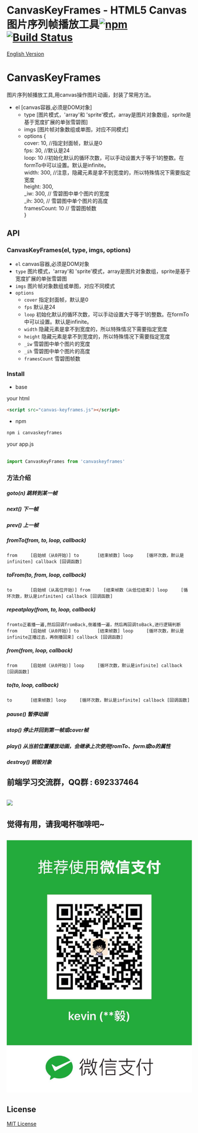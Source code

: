 # CanvasKeyFrames - HTML5 Canvas 图片序列帧播放工具[![npm][npm-image]][npm-url] [![Build Status][travis-image]][travis-url] 

[English Version](./readeMe_EN.md)

# CanvasKeyFrames

图片序列帧播放工具,用canvas操作图片动画，封装了常用方法。


* el      [canvas容器,必须是DOM对象]
	 * type    [图片模式，'array'和 'sprite'模式，array是图片对象数组，sprite是基于宽度扩展的单张雪碧图]
	 * imgs    [图片帧对象数组或单图，对应不同模式]
	 * options {\
				cover: 10, //指定封面帧，默认是0 \
			    fps: 30, //默认是24\
			    loop: 10 //初始化默认的循环次数，可以手动设置大于等于1的整数。在formTo中可以设置。默认是infinite。\
			    width: 300, //注意，隐藏元素是拿不到宽度的，所以特殊情况下需要指定宽度\
			    height: 300,\
          _iw: 300, // 雪碧图中单个图片的宽度\
          _ih: 300, // 雪碧图中单个图片的高度\
          framesCount: 10 // 雪碧图帧数\
               	}

## API

### CanvasKeyFrames(el, type, imgs, options)

- `el` canvas容器,必须是DOM对象
- `type` 图片模式，'array'和 'sprite'模式，array是图片对象数组，sprite是基于宽度扩展的单张雪碧图
- `imgs` 图片帧对象数组或单图，对应不同模式
- `options`
  - `cover` 指定封面帧，默认是0
  - `fps` 默认是24
  - `loop` 初始化默认的循环次数，可以手动设置大于等于1的整数。在formTo中可以设置。默认是infinite。
  - `width` 隐藏元素是拿不到宽度的，所以特殊情况下需要指定宽度
  - `height` 隐藏元素是拿不到宽度的，所以特殊情况下需要指定宽度
  - `_iw` 雪碧图中单个图片的宽度
  - `_ih` 雪碧图中单个图片的高度
  - `framesCount` 雪碧图帧数


### Install

* base

your html

```html
<script src="canvas-keyframes.js"></script>

```

* npm

```bash
npm i canvaskeyframes
```

your app.js

```javascript

import CanvasKeyFrames from 'canvaskeyframes'

```


### 方法介绍 

##### goto(n) 跳转到某一帧
##### next()  下一帧
##### prev()  上一帧
##### fromTo(from, to, loop, callback) 
`
 from     [启始帧（从0开始）]
  to       [结束帧数]
  loop     [循环次数，默认是infiniten]
  callback [回调函数]
  `
##### toFrom(to, from, loop, callback)
`
to       [启始帧（从高位开始）]
 from     [结束帧数（从低位结束）]
 loop     [循环次数，默认是infiniten]
 callback [回调函数]
 `
##### repeatplay(from, to, loop, callback)
`
fromto正着播一遍,然后回调fromBack,倒着播一遍，然后再回调toBack,进行逻辑判断
from     [启始帧（从0开始）]
to       [结束帧数]
loop     [循环次数，默认是infinite正播过去，再倒播回来]
callback [回调函数]
`
##### from(from, loop, callback)
`
 from     [启始帧（从0开始）]
 loop     [循环次数，默认是infinite]
 callback [回调函数]
`
##### to(to, loop, callback)
`
to       [结束帧数]
loop     [循环次数，默认是infinite]
callback [回调函数]
`
##### pause() 暂停动画
##### stop() 停止并回到第一帧或cover帧
##### play() 从当前位置播放动画，会继承上次使用fromTo、form或to的属性
##### destroy() 销毁对象

## 前端学习交流群，QQ群 : 692337464
## ![](https://github.com/wenyiweb/vuejs-fujun/blob/master/static/imgs/qq.png)

## 觉得有用，请我喝杯咖啡吧~
## ![](/static/wx.jpg)

## License

[MIT License](http://en.wikipedia.org/wiki/MIT_License)



[travis-image]: https://api.travis-ci.org/wenyiweb/canvasKeyFrames.svg?branch=master
[travis-url]: https://travis-ci.org/wenyiweb/canvasKeyFrames

[npm-image]: https://img.shields.io/npm/v/canvaskeyframes.svg?style=flat-square
[npm-url]: https://www.npmjs.com/package/canvaskeyframes
